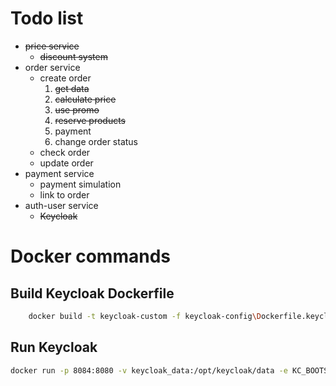 # Todo list
- ~~price service~~
  - ~~discount system~~
- order service
  - create order
    1. ~~get data~~
    2. ~~calculate price~~
    3. ~~use promo~~
    4. ~~reserve products~~
    5. payment
    6. change order status
  - check order
  - update order
- payment service
  - payment simulation
  - link to order
- auth-user service
  - ~~Keycloak~~


# Docker commands
## Build Keycloak Dockerfile
```bash
    docker build -t keycloak-custom -f keycloak-config\Dockerfile.keycloak .
```

## Run Keycloak 
```bash
docker run -p 8084:8080 -v keycloak_data:/opt/keycloak/data -e KC_BOOTSTRAP_ADMIN_USERNAME=admin -e KC_BOOTSTRAP_ADMIN_PASSWORD=admin keycloak-custom
```

